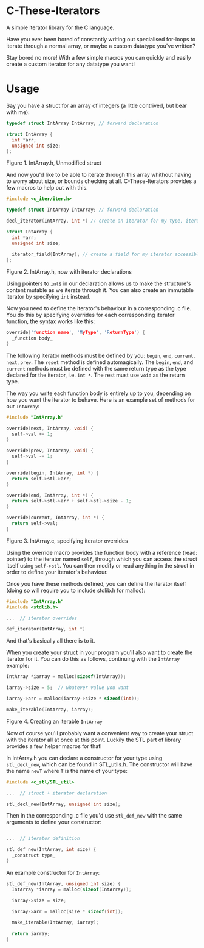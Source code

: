 # C-These-Iterators
A simple iterator library for the C language.

Have you ever been bored of constantly writing out specialised for-loops to iterate through a normal array, or maybe a custom datatype you've written?

Stay bored no more!
With a few simple macros you can quickly and easily create a custom iterator for any datatype you want!



# Usage

Say you have a struct for an array of integers (a little contrived, but bear with me):
```c
typedef struct IntArray IntArray; // forward declaration

struct IntArray {
  int *arr;
  unsigned int size;
};
```
Figure 1. IntArray.h, Unmodified struct

And now you'd like to be able to iterate through this array whithout having to worry about size, or bounds checking at all. C-These-Iterators provides a few macros to help out with this.
```c
#include <c_iter/iter.h>

typedef struct IntArray IntArray; // forward declaration

decl_iterator(IntArray, int *) // create an iterator for my type, iterating over int pointers

struct IntArray {
  int *arr;
  unsigned int size;
  
  iterator_field(IntArray); // create a field for my iterator accessible through my type
};
```
Figure 2. IntArray.h, now with iterator declarations

Using pointers to `int`s in our declaration allows us to make the structure's content mutable as we iterate through it. You can also create an immutable iterator by specifying `int` instead.

Now you need to define the iterator's behaviour in a corresponding .c file. You do this by specifying overrides for each corresponding iterator function, the syntax works like this:
```c
override('function name', 'MyType', 'ReturnType') {
  _function body_
}
```

The following iterator methods must be defined by you: `begin`, `end`, `current`, `next`, `prev`. The `reset` method is defined automagically. The `begin`, `end`, and `current` methods must be defined with the same return type as the type declared for the iterator, i.e. `int *`. The rest must use `void` as the return type.

The way you write each function body is entirely up to you, depending on how you want the iterator to behave. Here is an example set of methods for our `IntArray`:
```c
#include "IntArray.h"

override(next, IntArray, void) {
  self->val += 1;
}

override(prev, IntArray, void) {
  self->val -= 1;
}

override(begin, IntArray, int *) {
  return self->stl->arr;
}

override(end, IntArray, int *) {
  return self->stl->arr + self->stl->size - 1;
}

override(current, IntArray, int *) {
  return self->val;
}
```
Figure 3. IntArray.c, specifying iterator overrides

Using the override macro provides the function body with a reference (read: pointer) to the iterator named `self`, through which you can access the struct itself using `self->stl`. You can then modify or read anything in the struct in order to define your iterator's behaviour.

Once you have these methods defined, you can define the iterator itself (doing so will require you to include stdlib.h for malloc):
```c
#include "IntArray.h"
#include <stdlib.h>

...  // iterator overrides

def_iterator(IntArray, int *)
```

And that's basically all there is to it.

When you create your struct in your program you'll also want to create the iterator for it. You can do this as follows, continuing with the `IntArray` example:
```c
IntArray *iarray = malloc(sizeof(IntArray));

iarray->size = 5;  // whatever value you want

iarray->arr = malloc(iarray->size * sizeof(int));

make_iterable(IntArray, iarray);
```
Figure 4. Creating an iterable `IntArray`

Now of course you'll probably want a convenient way to create your struct with the iterator all at once at this point. Luckily the STL part of library provides a few helper macros for that!

In IntArray.h you can declare a constructor for your type using `stl_decl_new`, which can be found in STL_utils.h. The constructor will have the name `newT` where `T` is the name of your type:
```c
#include <c_stl/STL_util>

...  // struct + iterator declaration

stl_decl_new(IntArray, unsigned int size);
```

Then in the corresponding .c file you'd use `stl_def_new` with the same arguments to define your constructor:
```c

...  // iterator definition

stl_def_new(IntArray, int size) {
  _construct type_
}
```

An example constructor for `IntArray`:
```c
stl_def_new(IntArray, unsigned int size) {
  IntArray *iarray = malloc(sizeof(IntArray));

  iarray->size = size;

  iarray->arr = malloc(size * sizeof(int));

  make_iterable(IntArray, iarray);
  
  return iarray;
}
```
